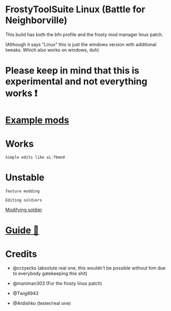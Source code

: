 # FrostyToolSuite Linux (Battle for Neighborville)

This build has both the bfn profile and the frosty mod manager linux patch.

(Although it says "Linux" this is just the windows version with additional tweaks. Which also works on windows, duh)

# Please keep in mind that this is experimental and not everything works ❗

# [Example mods](https://github.com/Twig6943/FrostyToolsuiteBFNLinux/tree/main/example-mods) 

# Works

`Simple edits like ai.fbmod`

# Unstable

`Texture modding`

`Editing soldiers`

[Modifying soldier](https://github.com/Twig6943/FrostyToolsuiteBFNLinux/issues/1)

# [Guide 📕](https://github.com/Twig6943/FrostyToolsuiteBFNLinux/blob/main/Guide.md)

# Credits
- @crzyecks (absolute real one, this wouldn't be possible without him due to everybody gatekeeping this shit)

- @maniman303 (For the frosty linux patch)

- @Twig6943

- @Ardishko (tester/real one)
